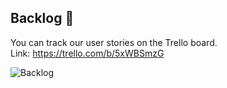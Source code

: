 ## Backlog 📃
You can track our user stories on the Trello board. <br>
Link: https://trello.com/b/5xWBSmzG

![Backlog](https://user-images.githubusercontent.com/49106163/136702681-a185b012-d011-4ae6-9b4b-e8a4f02dfdbc.jpg)
